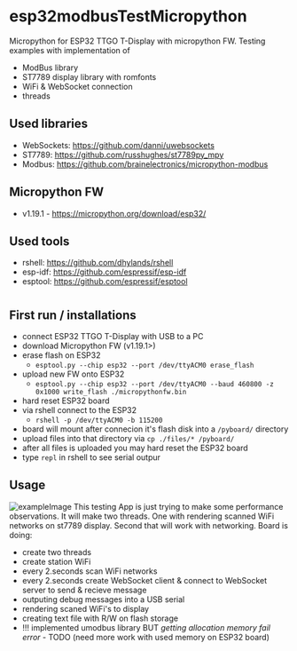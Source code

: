 # esp32modbusTestMicropython
Micropython for ESP32 TTGO T-Display with micropython FW. 
Testing examples with implementation of
- ModBus library
- ST7789 display library with romfonts
- WiFi &amp; WebSocket connection
- threads

## Used libraries
- WebSockets: https://github.com/danni/uwebsockets
- ST7789: https://github.com/russhughes/st7789py_mpy
- Modbus: https://github.com/brainelectronics/micropython-modbus

## Micropython FW
- v1.19.1 - https://micropython.org/download/esp32/

## Used tools
- rshell: https://github.com/dhylands/rshell
- esp-idf: https://github.com/espressif/esp-idf
- esptool: https://github.com/espressif/esptool

#
## First run / installations
- connect ESP32 TTGO T-Display with USB to a PC
- download Micropython FW (v1.19.1>)
- erase flash on ESP32
    - `esptool.py --chip esp32 --port /dev/ttyACM0 erase_flash`
- upload new FW onto ESP32
    - `esptool.py --chip esp32 --port /dev/ttyACM0 --baud 460800 -z 0x1000 write_flash ./micropythonfw.bin`
- hard reset ESP32 board
- via rshell connect to the ESP32 
    - `rshell -p /dev/ttyACM0 -b 115200`
- board will mount after connecion it's flash disk into a `/pyboard/` directory
- upload files into that directory via `cp ./files/* /pyboard/`
- after all files is uploaded you may hard reset the ESP32 board
- type `repl` in rshell to see serial outpur

## Usage
![exampleImage](https://github.com/Chleba/esp32modbusTestMicropython/example.jpg)
This testing App is just trying to make some performance observations.
It will make two threads.
One with rendering scanned WiFi networks on st7789 display.
Second that will work with networking.
Board is doing:
- create two threads
- create station WiFi
- every 2.seconds scan WiFi networks
- every 2.seconds create WebSocket client & connect to WebSocket server to send & recieve message
- outputing debug messages into a USB serial
- rendering scaned WiFi's to display
- creating text file with R/W on flash storage
- !!! implemented umodbus library BUT *getting allocation memory fail error* - TODO (need more work with used memory on ESP32 board)